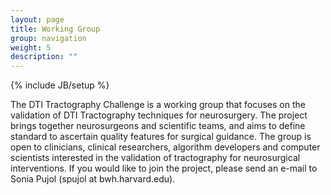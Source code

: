 ```yaml
---
layout: page
title: Working Group
group: navigation
weight: 5
description: ""
---
```

{% include JB/setup %}

The DTI Tractography Challenge is a working group that focuses on the validation of DTI Tractography techniques for neurosurgery.
The project brings together neurosurgeons and scientific teams, and aims to define standard to ascertain quality features for surgical guidance. The group is open to clinicians, clinical researchers, algorithm developers and computer scientists interested in the validation of tractography for neurosurgical interventions.
If you would like to join the project, please send an e-mail to Sonia Pujol (spujol at bwh.harvard.edu).
